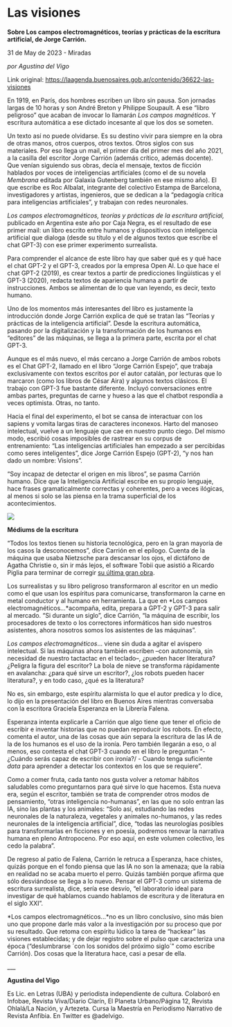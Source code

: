 # Las visiones

**Sobre Los campos electromagnéticos, teorías y prácticas de la escritura artificial, de Jorge Carrión.**

31 de May de 2023 - Miradas

_por Agustina del Vigo_

Link original: https://laagenda.buenosaires.gob.ar/contenido/36622-las-visiones



En 1919, en París, dos hombres escriben un libro sin pausa. Son jornadas largas de 10 horas y son André Breton y Philippe Soupault. A ese “libro peligroso” que acaban de invocar lo llamarán *Los campos magnéticos*. Y escritura automática a ese dictado incesante al que los dos se someten.




Un texto así no puede olvidarse. Es su destino vivir para siempre en la obra de otras manos, otros cuerpos, otros textos. Otros siglos con sus materiales. Por eso llega un mail, el primer día del primer mes del año 2021, a la casilla del escritor Jorge Carrión (además crítico, además docente). Que venían siguiendo sus obras, decía el mensaje, textos de ficción hablados por voces de inteligencias artificiales (como el de su novela *Membrana* editada por Galaxia Gutenberg también en ese mismo año). El que escribe es Roc Albalat, integrante del colectivo Estampa de Barcelona, investigadores y artistas, ingenieros, que se dedican a la “pedagogía crítica para inteligencias artificiales”, y trabajan con redes neuronales.




*Los campos electromagnéticos, teorías y prácticas de la escritura artificial,* publicado en Argentina este año por Caja Negra, es el resultado de ese primer mail: un libro escrito entre humanos y dispositivos con inteligencia artificial que dialoga (desde su título y el de algunos textos que escribe el chat GPT-3) con ese primer experimento surrealista.




Para comprender el alcance de este libro hay que saber qué es y qué hace el chat GPT-2 y el GPT-3, creados por la empresa Open AI. Lo que hace el chat GPT-2 (2019), es crear textos a partir de predicciones lingüísticas y el GPT-3 (2020), redacta textos de apariencia humana a partir de instrucciones. Ambos se alimentan de lo que van leyendo, es decir, texto humano.




Uno de los momentos más interesantes del libro es justamente la introducción donde Jorge Carrión explica de qué se tratan las “Teorías y prácticas de la inteligencia artificial”. Desde la escritura automática, pasando por la digitalización y la transformación de los humanos en “editores” de las máquinas, se llega a la primera parte, escrita por el chat GPT-3.




Aunque es el más nuevo, el más cercano a Jorge Carrión de ambos robots es el Chat GPT-2, llamado en el libro “Jorge Carrión Espejo”, que trabaja exclusivamente con textos escritos por el autor catalán, por lecturas que lo marcaron (como los libros de César Aira) y algunos textos clásicos. El trabajo con GPT-3 fue bastante diferente. Incluyó conversaciones entre ambas partes, preguntas de carne y hueso a las que el chatbot respondía a veces optimista. Otras, no tanto.




Hacia el final del experimento, el bot se cansa de interactuar con los sapiens y vomita largas tiras de caracteres inconexos. Harto del manoseo intelectual, vuelve a un lenguaje que cae en nuestro punto ciego. Del mismo modo, escribió cosas imposibles de rastrear en su corpus de entrenamiento: “Las inteligencias artificiales han empezado a ser percibidas como seres inteligentes”, dice Jorge Carrión Espejo (GPT-2), “y nos han dado un nombre: Visions”.




“Soy incapaz de detectar el origen en mis libros”, se pasma Carrión humano. Dice que la Inteligencia Artificial escribe en su propio lenguaje, hace frases gramaticalmente correctas y coherentes, pero a veces ilógicas, al menos si solo se las piensa en la trama superficial de los acontecimientos.




![](https://cdn.feater.me/files/images/1254352/24fd01a1-5d19-4d8a-8a51-274ec8bbe509.jpg)




**Médiums de la escritura**




“Todos los textos tienen su historia tecnológica, pero en la gran mayoría de los casos la desconocemos”, dice Carrión en el epílogo. Cuenta de la máquina que usaba Nietzsche para descansar los ojos, el dictáfono de Agatha Christie o, sin ir más lejos, el software Tobii que asistió a Ricardo Piglia para terminar de corregir [su última gran obra](https://laagenda.buenosaires.gob.ar/contenido/5326-instrucciones-para-el-futuro).




Los surrealistas y su libro peligroso transformaron al escritor en un medio como el que usan los espíritus para comunicarse, transformaron la carne en metal conductor y al humano en herramienta. La que en *Los campos electromagnéticos…*acompaña, edita, prepara a GPT-2 y GPT-3 para salir al mercado. “Si durante un siglo”, dice Carrión, “la máquina de escribir, los procesadores de texto o los correctores informáticos han sido nuestros asistentes, ahora nosotros somos los asistentes de las máquinas”.




*Los campos electromagnéticos*... viene sin duda a agitar el avispero intelectual. Si las máquinas ahora también escriben –con autonomía, sin necesidad de nuestro tactactac en el teclado–, ¿pueden hacer literatura? ¿Peligra la figura del escritor? La bola de nieve se transforma rápidamente en avalancha: ¿para qué sirve un escritor?, ¿los robots pueden hacer literatura?, y en todo caso, ¿qué es la literatura?




No es, sin embargo, este espíritu alarmista lo que el autor predica y lo dice, lo dijo en la presentación del libro en Buenos Aires mientras conversaba con la escritora Graciela Esperanza en la Librería Falena.




Esperanza intenta explicarle a Carrión que algo tiene que tener el oficio de escribir e inventar historias que no puedan reproducir los robots. En efecto, comenta el autor, una de las cosas que aún separa la escritura de las IA de la de los humanos es el uso de la ironía. Pero también llegarán a eso, o al menos, eso contesta el chat GPT-3 cuando en el libro le preguntan “-¿Cuándo serás capaz de escribir con ironía?/ - Cuando tenga suficiente *data* para aprender a detectar los contextos en los que se requiere”.




Como a comer fruta, cada tanto nos gusta volver a retomar hábitos saludables como preguntarnos para qué sirve lo que hacemos. Esta nueva era, según el escritor, también se trata de comprender otros modos de pensamiento, “otras inteligencia no-humanas”, en las que no solo entran las IA, sino las plantas y los animales: “Solo así, estudiando las redes neuronales de la naturaleza, vegetales y animales no-humanos, y las redes neuronales de la inteligencia artificial”, dice, “todas las neurologías posibles para transformarlas en ficciones y en poesía, podremos renovar la narrativa humana en pleno Antropoceno. Por eso aquí, en este volumen colectivo, les cedo la palabra”.




De regreso al patio de Falena, Carrión le retruca a Esperanza, hace chistes, quizás porque en el fondo piensa que las IA no son la amenaza; que la rabia en realidad no se acaba muerto el perro. Quizás también porque afirma que sólo desviándose se llega a lo nuevo. Pensar el GPT-3 como un sistema de escritura surrealista, dice, sería ese desvío, “el laboratorio ideal para investigar de qué hablamos cuando hablamos de escritura y de literatura en el siglo XXI”.




*Los campos electromagnéticos...*no es un libro conclusivo, sino más bien uno que propone darle más valor a la investigación por su proceso que por su resultado. Que retoma con espíritu lúdico la tarea de “hackear” las visiones establecidas; y de dejar registro sobre el pulso que caracteriza una época (“deslumbrarse ´con los sonidos del próximo siglo´” como escribe Carrión). Dos cosas que la literatura hace, casi a pesar de ella.




\_\_\_




**Agustina del Vigo**




Es Lic. en Letras (UBA) y periodista independiente de cultura. Colaboró en Infobae, Revista Viva/Diario Clarín, El Planeta Urbano/Página 12, Revista Ohlalá/La Nación, y Artezeta. Cursa la Maestría en Periodismo Narrativo de Revista Anfibia. En Twitter es @adelvigo.



